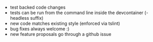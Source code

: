 - test backed code changes
- tests can be run from the command line inside the devcontainer (-headless suffix)
- new code matches existing style (enforced via tslint)
- bug fixes always welcome :)
- new feature proposals go through a github issue